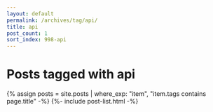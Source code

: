 ```yaml
---
layout: default
permalink: /archives/tag/api/
title: api
post_count: 1
sort_index: 998-api
---
```

<h1 class="page-heading">Posts tagged with api</h1>
{% assign posts = site.posts | where_exp: "item", "item.tags contains page.title" -%}
{%- include post-list.html -%}
